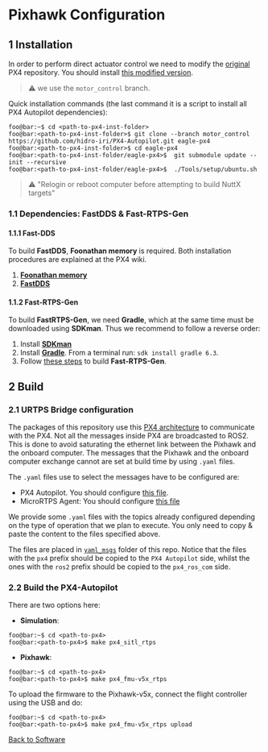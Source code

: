 # Pixhawk Configuration

## 1 Installation
In order to perform direct actuator control we need to modify the [original](https://github.com/PX4/PX4-Autopilot) PX4 repository. You should install [this modified version](https://github.com/hidro-iri/PX4-Autopilot).

> :warning: we use the `motor_control` branch.

Quick installation commands (the last command it is a script to install all PX4 Autopilot dependencies):
```console
foo@bar:~$ cd <path-to-px4-inst-folder>
foo@bar:<path-to-px4-inst-folder>$ git clone --branch motor_control https://github.com/hidro-iri/PX4-Autopilot.git eagle-px4
foo@bar:<path-to-px4-inst-folder>$ cd eagle-px4
foo@bar:<path-to-px4-inst-folder/eagle-px4>$  git submodule update --init --recursive
foo@bar:<path-to-px4-inst-folder/eagle-px4>$  ./Tools/setup/ubuntu.sh
```

> :warning: "Relogin or reboot computer before attempting to build NuttX targets"

### 1.1 Dependencies: FastDDS & Fast-RTPS-Gen

#### 1.1.1 Fast-DDS
To build **FastDDS**, **Foonathan memory** is required. Both installation procedures are explained at the PX4 wiki.
1. [**Foonathan memory**](https://docs.px4.io/master/en/dev_setup/fast-dds-installation.html#foonathan-memory)
2. [**FastDDS**](https://docs.px4.io/master/en/dev_setup/fast-dds-installation.html#fast-dds)

#### 1.1.2 Fast-RTPS-Gen
To build **FastRTPS-Gen**, we need **Gradle**, which at the same time must be downloaded using **SDKman**. Thus we recommend to follow a reverse order:

1. Install [**SDKman**](https://sdkman.io/install)
2. Install [**Gradle**](https://docs.px4.io/master/en/dev_setup/fast-dds-installation.html#gradle). From a terminal run: `sdk install gradle 6.3`.
3. Follow [these steps](https://docs.px4.io/master/en/dev_setup/fast-dds-installation.html#fast-rtps-gen) to build **Fast-RTPS-Gen**.

## 2 Build

### 2.1 URTPS Bridge configuration
The packages of this repository use this [PX4 architecture](https://docs.px4.io/master/en/ros/ros2_comm.html) to communicate with the PX4. Not all the messages inside PX4 are broadcasted to ROS2. This is done to avoid saturating the ethernet link between the Pixhawk and the onboard computer. The messages that the Pixhawk and the onboard computer exchange cannot are set at build time by using `.yaml` files.

The `.yaml` files use to select the messages have to be configured are:
- PX4 Autopilot. You should configure [this file](https://github.com/hidro-iri/PX4-Autopilot/blob/motor_control/msg/tools/urtps_bridge_topics.yaml).
- MicroRTPS Agent: You should configure [this file](https://github.com/hidro-iri/px4_ros_com/blob/master/templates/urtps_bridge_topics.yaml)

We provide some `.yaml` files with the topics already configured depending on the type of operation that we plan to execute. You only need to copy & paste the content to the files specified above.

The files are placed in [`yaml_msgs`](https://github.com/hidro-iri/eagle_ros2/tree/devel/yaml_msgs) folder of this repo. Notice that the files with the `px4` prefix should be copied to the `PX4 Autopilot` side, whilst the ones with the `ros2` prefix should be copied to the `px4_ros_com` side.

### 2.2 Build the PX4-Autopilot

There are two options here:
- **Simulation**: 
```console
foo@bar:~$ cd <path-to-px4>
foo@bar:<path-to-px4>$ make px4_sitl_rtps
```     
- **Pixhawk**: 
```console
foo@bar:~$ cd <path-to-px4>
foo@bar:<path-to-px4>$ make px4_fmu-v5x_rtps
```

To upload the firmware to the Pixhawk-v5x, connect the flight controller using the USB and do:
```console
foo@bar:~$ cd <path-to-px4>
foo@bar:<path-to-px4>$ make px4_fmu-v5x_rtps upload
```


[Back to Software](../README.md)
